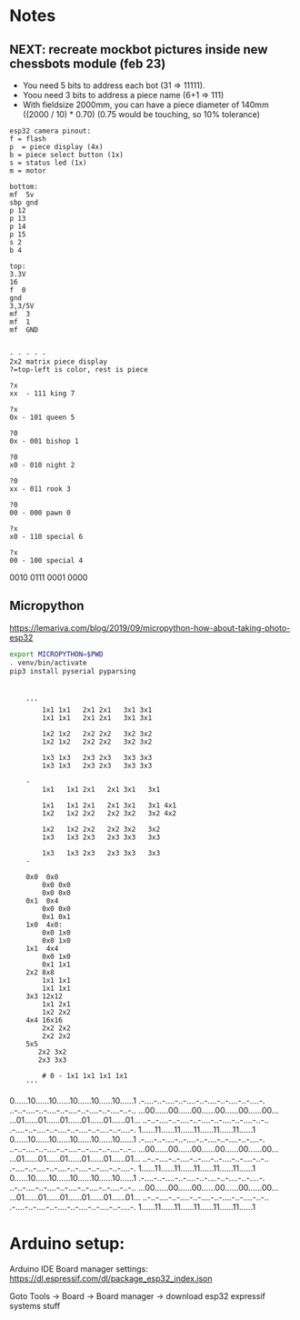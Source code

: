 # Notes

## NEXT: recreate mockbot pictures inside new chessbots module (feb 23)


- You need 5 bits to address each bot (31 => 11111).
- Yoou need 3 bits to address a piece name (6+1 => 111)
- With fieldsize 2000mm, you can have a piece diameter of 140mm ((2000 / 10) * 0.70) (0.75 would be touching, so 10% tolerance)



```
esp32 camera pinout:
f = flash
p  = piece display (4x)
b = piece select button (1x)
s = status led (1x)
m = motor

bottom:
mf  5v
sbp gnd
p 12
p 13
p 14
p 15
s 2
b 4

top:
3.3V
16
f  0
gnd
3,3/5V
mf  3
mf  1
mf  GND


- - - - - 
2x2 matrix piece display
?=top-left is color, rest is piece

?x
xx  - 111 king 7

?x
0x - 101 queen 5

?0
0x - 001 bishop 1

?0
x0 - 010 night 2

?0
xx - 011 rook 3

?0
00 - 000 pawn 0

?x
x0 - 110 special 6

?x
00 - 100 special 4

```



0010
0111
0001
0000


## Micropython

https://lemariva.com/blog/2019/09/micropython-how-about-taking-photo-esp32

```bash
export MICROPYTHON=$PWD
. venv/bin/activate
pip3 install pyserial pyparsing
```



# 

        '''
            1x1 1x1   2x1 2x1   3x1 3x1  
            1x1 1x1   2x1 2x1   3x1 3x1
        
            1x2 1x2   2x2 2x2   3x2 3x2
            1x2 1x2   2x2 2x2   3x2 3x2
        
            1x3 1x3   2x3 2x3   3x3 3x3
            1x3 1x3   2x3 2x3   3x3 3x3
        
        -
            1x1   1x1 2x1   2x1 3x1   3x1
              
            1x1   1x1 2x1   2x1 3x1   3x1 4x1
            1x2   1x2 2x2   2x2 3x2   3x2 4x2
            
            1x2   1x2 2x2   2x2 3x2   3x2
            1x3   1x3 2x3   2x3 3x3   3x3
            
            1x3   1x3 2x3   2x3 3x3   3x3
        -
        
        0x0  0x0
            0x0 0x0  
            0x0 0x0
        0x1  0x4
            0x0 0x0  
            0x1 0x1
        1x0  4x0:
            0x0 1x0  
            0x0 1x0
        1x1  4x4
            0x0 1x0
            0x1 1x1
        2x2 8x8
            1x1 1x1
            1x1 1x1
        3x3 12x12
            1x1 2x1
            1x2 2x2
        4x4 16x16
            2x2 2x2
            2x2 2x2
        5x5
           2x2 3x2
           2x3 3x3

            # 0 - 1x1 1x1 1x1 1x1 
        '''


0......10......10......10......10......10......1
.-....-..-....-..-....-..-....-..-....-..-....-.
..-..-....-..-....-..-....-..-....-..-....-..-..
...00......00......00......00......00......00...
...01......01......01......01......01......01...
..-..-....-..-....-..-....-..-....-..-....-..-..
.-....-..-....-..-....-..-....-..-....-..-....-.
1......11......11......11......11......11......1
0......10......10......10......10......10......1
.-....-..-....-..-....-..-....-..-....-..-....-.
..-..-....-..-....-..-....-..-....-..-....-..-..
...00......00......00......00......00......00...
...01......01......01......01......01......01...
..-..-....-..-....-..-....-..-....-..-....-..-..
.-....-..-....-..-....-..-....-..-....-..-....-.
1......11......11......11......11......11......1
0......10......10......10......10......10......1
.-....-..-....-..-....-..-....-..-....-..-....-.
..-..-....-..-....-..-....-..-....-..-....-..-..
...00......00......00......00......00......00...
...01......01......01......01......01......01...
..-..-....-..-....-..-....-..-....-..-....-..-..
.-....-..-....-..-....-..-....-..-....-..-....-.
1......11......11......11......11......11......1




# Arduino setup:

Arduino IDE Board manager settings:
https://dl.espressif.com/dl/package_esp32_index.json

Goto Tools -> Board -> Board manager
    -> download esp32 expressif systems stuff
